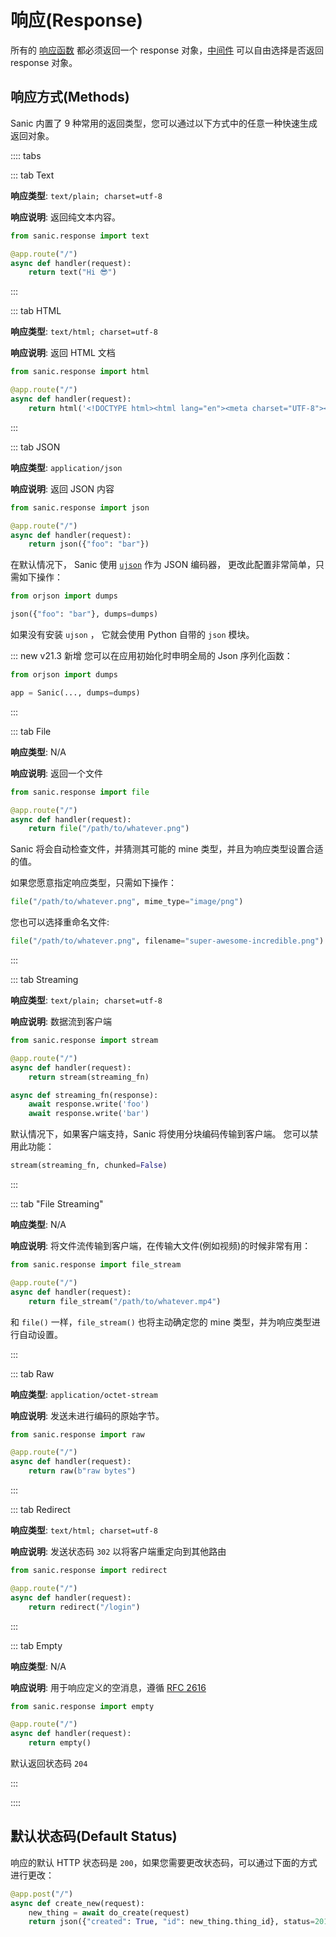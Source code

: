 # 响应(Response)

所有的 [响应函数](/zh/guide/basics/handlers.md) 都必须返回一个 response 对象，[中间件](/zh/guide/basics/middleware.md) 可以自由选择是否返回 response 对象。

## 响应方式(Methods)

Sanic 内置了 9 种常用的返回类型，您可以通过以下方式中的任意一种快速生成返回对象。

:::: tabs

::: tab Text

**响应类型**: `text/plain; charset=utf-8`

**响应说明**: 返回纯文本内容。

```python
from sanic.response import text

@app.route("/")
async def handler(request):
    return text("Hi 😎")
```

:::

::: tab HTML

**响应类型**: `text/html; charset=utf-8`

**响应说明**: 返回 HTML 文档

```python
from sanic.response import html

@app.route("/")
async def handler(request):
    return html('<!DOCTYPE html><html lang="en"><meta charset="UTF-8"><div>Hi 😎</div>')
```

:::

::: tab JSON

**响应类型**: `application/json`

**响应说明**: 返回 JSON 内容

```python
from sanic.response import json

@app.route("/")
async def handler(request):
    return json({"foo": "bar"})
```

在默认情况下， Sanic 使用 [`ujson`](https://github.com/ultrajson/ultrajson) 作为 JSON 编码器， 更改此配置非常简单，只需如下操作：

```python
from orjson import dumps

json({"foo": "bar"}, dumps=dumps)
```

如果没有安装 `ujson` ， 它就会使用 Python 自带的 `json` 模块。

::: new v21.3 新增
您可以在应用初始化时申明全局的 Json 序列化函数：

```python
from orjson import dumps

app = Sanic(..., dumps=dumps)
```

:::

::: tab File

**响应类型**: N/A

**响应说明**: 返回一个文件

```python
from sanic.response import file

@app.route("/")
async def handler(request):
    return file("/path/to/whatever.png")
```

Sanic 将会自动检查文件，并猜测其可能的 mine 类型，并且为响应类型设置合适的值。

如果您愿意指定响应类型，只需如下操作：

```python
file("/path/to/whatever.png", mime_type="image/png")
```

您也可以选择重命名文件:

```python
file("/path/to/whatever.png", filename="super-awesome-incredible.png")
```

:::

::: tab Streaming

**响应类型**: `text/plain; charset=utf-8`

**响应说明**: 数据流到客户端

```python
from sanic.response import stream

@app.route("/")
async def handler(request):
    return stream(streaming_fn)

async def streaming_fn(response):
    await response.write('foo')
    await response.write('bar')
```

默认情况下，如果客户端支持，Sanic 将使用分块编码传输到客户端。 您可以禁用此功能：

```python
stream(streaming_fn, chunked=False)
```

:::

::: tab "File Streaming"

**响应类型**: N/A

**响应说明**: 将文件流传输到客户端，在传输大文件(例如视频)的时候非常有用：

```python
from sanic.response import file_stream

@app.route("/")
async def handler(request):
    return file_stream("/path/to/whatever.mp4")
```

和 `file()` 一样，`file_stream()` 也将主动确定您的 mine 类型，并为响应类型进行自动设置。

:::

::: tab Raw

**响应类型**: `application/octet-stream`

**响应说明**: 发送未进行编码的原始字节。

```python
from sanic.response import raw

@app.route("/")
async def handler(request):
    return raw(b"raw bytes")
```

:::

::: tab Redirect

**响应类型**: `text/html; charset=utf-8`

**响应说明**: 发送状态码 `302` 以将客户端重定向到其他路由

```python
from sanic.response import redirect

@app.route("/")
async def handler(request):
    return redirect("/login")
```

:::

::: tab Empty

**响应类型**: N/A

**响应说明**: 用于响应定义的空消息，遵循 [RFC 2616](https://tools.ietf.org/search/rfc2616#section-7.2.1)

```python
from sanic.response import empty

@app.route("/")
async def handler(request):
    return empty()
```

默认返回状态码 `204`

:::

::::

## 默认状态码(Default Status)

响应的默认 HTTP 状态码是 `200`，如果您需要更改状态码，可以通过下面的方式进行更改：

```python
@app.post("/")
async def create_new(request):
    new_thing = await do_create(request)
    return json({"created": True, "id": new_thing.thing_id}, status=201)
```
